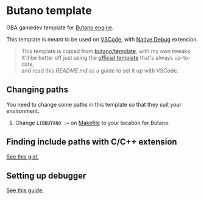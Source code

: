 # Butano template

GBA gamedev template for [Butano engine](https://github.com/GValiente/butano).

This template is meant to be used on [VSCode](https://code.visualstudio.com/), with [Native Debug](https://marketplace.visualstudio.com/items?itemName=webfreak.debug) extension.

> This template is copied from [butano/template](https://github.com/GValiente/butano/tree/master/template), with my own tweaks.\
> It'll be better off just using the [official template](https://github.com/GValiente/butano/tree/master/template) that's always up-to-date,\
> and read this *README.md* as a guide to set it up with VSCode.

## Changing paths

You need to change some paths in this template so that they suit your environment.

1. Change `LIBBUTANO :=` on [Makefile](Makefile#L30) to your location for Butano.


## Finding include paths with C/C++ extension

[See this gist.](https://gist.github.com/copyrat90/eee49d92846ca3585a69d5bea001710d)


## Setting up debugger

[See this guide.](https://felixjones.co.uk/mgba_gdb/vscode.html)
